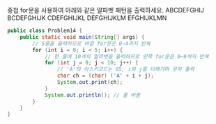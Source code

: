중첩 for문을 사용하여 아래와 같은 알파벳 패턴을 출력하세요.
ABCDEFGHIJ
BCDEFGHIJK
CDEFGHIJKL
DEFGHIJKLM
EFGHIJKLMN
```java
public class Problem14 {
    public static void main(String[] args) {
        // 5줄을 출력하므로 바깥 for문은 0~4까지 반복
        for (int i = 0; i < 5; i++) {
            // 한 줄에 10개의 알파벳을 출력하므로 안쪽 for문은 0~9까지 반복
            for (int j = 0; j < 10; j++) {
                // 'A'의 아스키코드는 65, i와 j를 더해가며 문자 출력
                char ch = (char) ('A' + i + j);
                System.out.print(ch);
            }
            System.out.println(); // 줄 바꿈
        }
    }
}
```